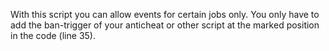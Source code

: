 With this script you can allow events for certain jobs only. You only have to add the ban-trigger of your anticheat or other script at the marked position in the code (line 35).